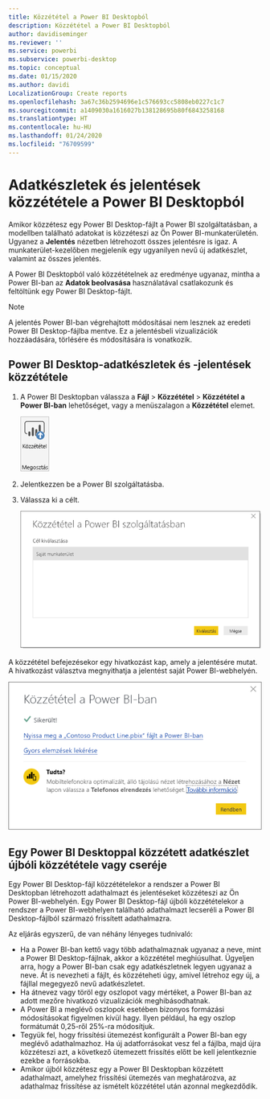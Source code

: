 ```yaml
---
title: Közzététel a Power BI Desktopból
description: Közzététel a Power BI Desktopból
author: davidiseminger
ms.reviewer: ''
ms.service: powerbi
ms.subservice: powerbi-desktop
ms.topic: conceptual
ms.date: 01/15/2020
ms.author: davidi
LocalizationGroup: Create reports
ms.openlocfilehash: 3a67c36b2594696e1c576693cc5808eb0227c1c7
ms.sourcegitcommit: a1409030a1616027b138128695b80f6843258168
ms.translationtype: HT
ms.contentlocale: hu-HU
ms.lasthandoff: 01/24/2020
ms.locfileid: "76709599"
---
```

# <a name="publish-datasets-and-reports-from-power-bi-desktop"></a>Adatkészletek és jelentések közzététele a Power BI Desktopból
Amikor közzétesz egy Power BI Desktop-fájlt a Power BI szolgáltatásban, a modellben található adatokat is közzéteszi az Ön Power BI-munkaterületén. Ugyanez a **Jelentés** nézetben létrehozott összes jelentésre is igaz. A munkaterület-kezelőben megjelenik egy ugyanilyen nevű új adatkészlet, valamint az összes jelentés.

A Power BI Desktopból való közzétételnek az eredménye ugyanaz, mintha a Power BI-ban az **Adatok beolvasása** használatával csatlakozunk és feltöltünk egy Power BI Desktop-fájlt.

> [!NOTE]
> A jelentés Power BI-ban végrehajtott módosításai nem lesznek az eredeti Power BI Desktop-fájlba mentve. Ez a jelentésbeli vizualizációk hozzáadására, törlésére és módosítására is vonatkozik.
> 
> 

## <a name="to-publish-a-power-bi-desktop-dataset-and-reports"></a>Power BI Desktop-adatkészletek és -jelentések közzététele
1. A Power BI Desktopban válassza a **Fájl** \> **Közzététel** \> **Közzététel a Power BI-ban** lehetőséget, vagy a menüszalagon a **Közzététel** elemet.  

   ![Közzététel gomb](media/desktop-upload-desktop-files/pbid_publish_publishbutton.png)

2. Jelentkezzen be a Power BI szolgáltatásba.
3. Válassza ki a célt.

   ![Közzététel céljának kiválasztása](media/desktop-upload-desktop-files/pbid_publish_select_destination.png)

A közzététel befejezésekor egy hivatkozást kap, amely a jelentésére mutat. A hivatkozást választva megnyithatja a jelentést saját Power BI-webhelyén.

![Sikeres közzététel párbeszédpanel](media/desktop-upload-desktop-files/pbid_publish_success.png)

## <a name="republish-or-replace-a-dataset-published-from-power-bi-desktop"></a>Egy Power BI Desktoppal közzétett adatkészlet újbóli közzététele vagy cseréje
Egy Power BI Desktop-fájl közzétételekor a rendszer a Power BI Desktopban létrehozott adathalmazt és jelentéseket közzéteszi az Ön Power BI-webhelyén. Egy Power BI Desktop-fájl újbóli közzétételekor a rendszer a Power BI-webhelyen található adathalmazt lecseréli a Power BI Desktop-fájlból származó frissített adathalmazra.

Az eljárás egyszerű, de van néhány lényeges tudnivaló:

* Ha a Power BI-ban kettő vagy több adathalmaznak ugyanaz a neve, mint a Power BI Desktop-fájlnak, akkor a közzététel meghiúsulhat. Ügyeljen arra, hogy a Power BI-ban csak egy adatkészletnek legyen ugyanaz a neve. Át is nevezheti a fájlt, és közzéteheti úgy, amivel létrehoz egy új, a fájllal megegyező nevű adatkészletet.
* Ha átnevez vagy töröl egy oszlopot vagy mértéket, a Power BI-ban az adott mezőre hivatkozó vizualizációk meghibásodhatnak. 
* A Power BI a meglévő oszlopok esetében bizonyos formázási módosításokat figyelmen kívül hagy. Ilyen például, ha egy oszlop formátumát 0,25-ről 25%-ra módosítjuk.
* Tegyük fel, hogy frissítési ütemezést konfigurált a Power BI-ban egy meglévő adathalmazhoz. Ha új adatforrásokat vesz fel a fájlba, majd újra közzéteszi azt, a következő ütemezett frissítés előtt be kell jelentkeznie ezekbe a forrásokba.
* Amikor újból közzétesz egy a Power BI Desktopban közzétett adathalmazt, amelyhez frissítési ütemezés van meghatározva, az adathalmaz frissítése az ismételt közzététel után azonnal megkezdődik. 


